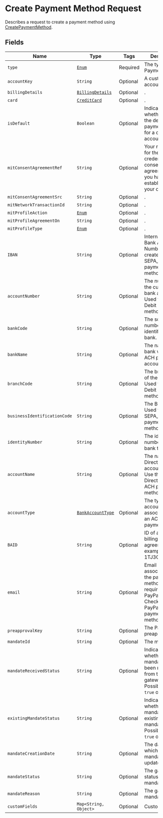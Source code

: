 
# Create Payment Method Request

Describes a request to create a payment method using [CreatePaymentMethod](/doc/payment-method-api.md#create-payment-method).

## Fields

| Name | Type | Tags | Description |
|  --- | --- | --- | --- | 
| `type` | [`Enum`](/doc/models/payment-method-type.md) | Required | The type of the PaymentMethod. | 
| `accountKey` | `String` | Optional | A customer account key. | 
| `billingDetails` | [`BillingDetails`](/doc/models/billing-details.md) | Optional | . | 
| `card` | [`CreditCard`](/doc/models/credit-card.md) | Optional | . | 
| `isDefault` | `Boolean` | Optional | Indicates whether this is the default payment method for a customer account. | 
| `mitConsentAgreementRef` | `String` | Optional | Your reference for the stored credential consent agreement that you have established with your customer. | 
| `mitConsentAgreementSrc` | `String` | Optional | . | 
| `mitNetworkTransactionId` | `String` | Optional | . | 
| `mitProfileAction` | [`Enum`](/doc/models/mit-profile-action.md) | Optional | . | 
| `mitProfileAgreementOn` | `String` | Optional | . | 
| `mitProfileType` | [`Enum`](/doc/models/mit-profile-type.md) | Optional | . | 
| `IBAN` | `String` | Optional | International Bank Account Number used to create SEPA_DEBIT payment methods. | 
| `accountNumber` | `String` | Optional | The number of the customer's bank account. Used with Direct Debit payment methods. | 
| `bankCode` | `String` | Optional | The sort code or number that identifies the bank. | 
| `bankName` | `String` | Optional | The name of the bank where the ACH payment account is held. | 
| `branchCode` | `String` | Optional | The branch code of the bank. Used with Direct Debit payment methods. | 
| `businessIdentificationCode` | `String` | Optional | The BIC code. Used with SEPA_DEBIT payment methods. | 
| `identityNumber` | `String` | Optional | The identity number used for bank transfer. | 
| `accountName` | `String` | Optional | The name on the Direct Debit bank account or ACH. Use this field for Direct Debit or ACH payment methods. |
| `accountType` | [`BankAccountType`](/doc/models/bank-account-type.md) | Optional | The type of bank account associated with an ACH payment. | 
| `BAID` | `String` | Optional | ID of a PayPal billing agreement. For example, I-1TJ3GAGG82Y9. | 
| `email` | `String` | Optional | Email address associated with the payment method. This is required with a PayPal Express Checkout or a PayPal Adaptive payment method. | 
| `preapprovalKey` | `String` | Optional | The PayPal preapproval key. | 
| `mandateId` | `String` | Optional | The mandate id. | 
| `mandateReceivedStatus` | `String` | Optional | Indicates whether the mandate has been received from the gateway. Possible values `true` or `false`. | 
| `existingMandateStatus` | `String` | Optional | Indicates whether the mandate is an existing mandate. Possible values `true` or `false`. | 
| `mandateCreationDate` | `String` | Optional | The date on which the mandate was updated. | 
| `mandateStatus` | `String` | Optional | The gateway status of the mandate. | 
| `mandateReason` | `String` | Optional | The gateway mandate reason. | 
| `customFields` | `Map<String, Object>` | Optional | Custom fields. | 
